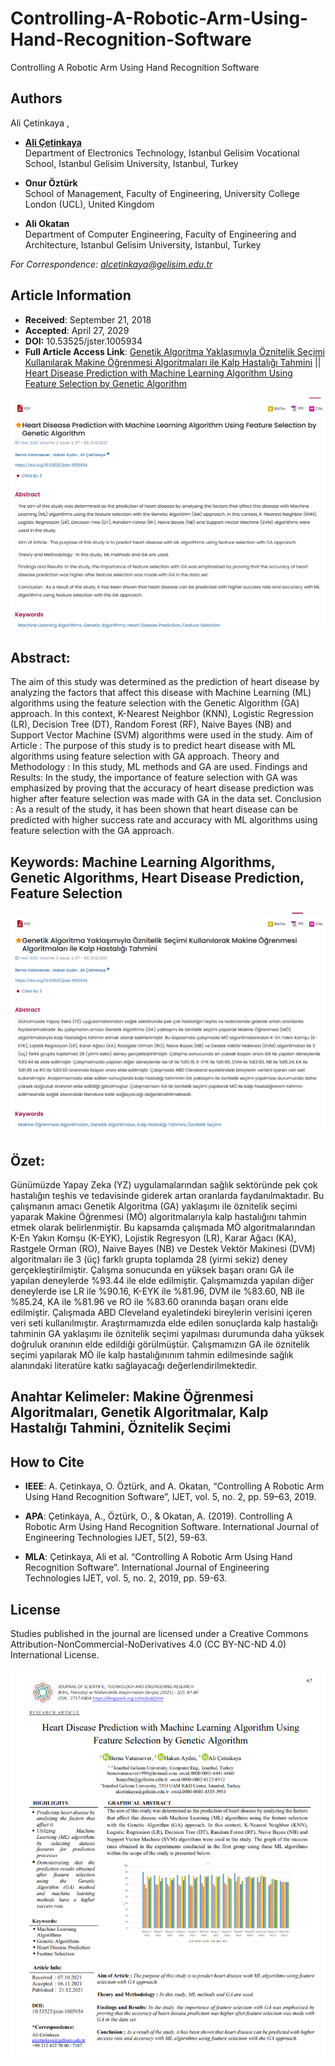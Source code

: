 # Controlling-A-Robotic-Arm-Using-Hand-Recognition-Software

Controlling A Robotic Arm Using Hand Recognition Software

## Authors

Ali Çetinkaya  ,    

- [**Ali Çetinkaya**](https://scholar.google.com.tr/citations?user=XSEW-NcAAAAJ)  
  Department of Electronics Technology, Istanbul Gelisim Vocational School, Istanbul Gelisim University, Istanbul, Turkey

- **Onur Öztürk**  
  School of Management, Faculty of Engineering, University College London (UCL), United Kingdom

- **Ali Okatan**  
  Department of Computer Engineering, Faculty of Engineering and Architecture, Istanbul Gelisim University, Istanbul, Turkey

*For Correspondence: alcetinkaya@gelisim.edu.tr*

## Article Information
- **Received**: September 21, 2018  
- **Accepted**: April 27, 2029
- **DOI:** 10.53525/jster.1005934
- **Full Article Access Link**: [Genetik Algoritma Yaklaşımıyla Öznitelik Seçimi Kullanılarak Makine Öğrenmesi Algoritmaları ile Kalp Hastalığı Tahmini](https://dergipark.org.tr/en/pub/jster/issue/61588/1005934) || [Heart Disease Prediction with Machine Learning Algorithm Using Feature Selection by Genetic Algorithm](https://dergipark.org.tr/en/pub/jster/issue/61588/1005934)

![alternatif metin](https://github.com/acetinkaya/Heart-Disease-Prediction-with-ML-Algorithm-Using-Feature-Selection-by-Genetic-Algorithm/blob/main/GenetikAlgoritma2.png)

## Abstract:

The aim of this study was determined as the prediction of heart disease by analyzing the factors that affect this disease with Machine Learning (ML) algorithms using the feature selection with the Genetic Algorithm (GA) approach. In this context, K-Nearest Neighbor (KNN), Logistic Regression (LR), Decision Tree (DT), Random Forest (RF), Naive Bayes (NB) and Support Vector Machine (SVM) algorithms were used in the study.
Aim of Article : The purpose of this study is to predict heart disease with ML algorithms using feature selection with GA approach.
Theory and Methodology : In this study, ML methods and GA are used.
Findings and Results: In the study, the importance of feature selection with GA was emphasized by proving that the accuracy of heart disease prediction was higher after feature selection was made with GA in the data set.
Conclusion : As a result of the study, it has been shown that heart disease can be predicted with higher success rate and accuracy with ML algorithms using feature selection with the GA approach.

## Keywords: Machine Learning Algorithms, Genetic Algorithms, Heart Disease Prediction, Feature Selection


![alternatif metin](https://github.com/acetinkaya/Heart-Disease-Prediction-with-ML-Algorithm-Using-Feature-Selection-by-Genetic-Algorithm/blob/main/GenetikAlgoritma1.png)

## Özet: 

Günümüzde Yapay Zeka (YZ) uygulamalarından sağlık sektöründe pek çok hastalığın teşhis ve tedavisinde giderek artan oranlarda faydanılmaktadır. Bu çalışmanın amacı Genetik Algoritma (GA) yaklaşımı ile öznitelik seçimi yaparak Makine Öğrenmesi (MÖ) algoritmalarıyla kalp hastalığını tahmin etmek olarak belirlenmiştir. Bu kapsamda çalışmada MÖ algoritmalarından K-En Yakın Komşu (K-EYK), Lojistik Regresyon (LR), Karar Ağacı (KA), Rastgele Orman (RO), Naive Bayes (NB) ve Destek Vektör Makinesi (DVM) algoritmaları ile 3 (üç) farklı grupta toplamda 28 (yirmi sekiz) deney gerçekleştirilmiştir. Çalışma sonucunda en yüksek başarı oranı GA ile yapılan deneylerde %93.44 ile elde edilmiştir. Çalışmamızda yapılan diğer deneylerde ise LR ile %90.16, K-EYK ile %81.96, DVM ile %83.60, NB ile %85.24, KA ile %81.96 ve RO ile %83.60 oranında başarı oranı elde edilmiştir. Çalışmada ABD Cleveland eyaletindeki bireylerin verisini içeren veri seti kullanılmıştır. Araştırmamızda elde edilen sonuçlarda kalp hastalığı tahminin GA yaklaşımı ile öznitelik seçimi yapılması durumunda daha yüksek doğruluk oranının elde edildiği görülmüştür. Çalışmamızın GA ile öznitelik seçimi yapılarak MÖ ile kalp hastalığınınım tahmin edilmesinde sağlık alanındaki literatüre katkı sağlayacağı değerlendirilmektedir.

## Anahtar Kelimeler: Makine Öğrenmesi Algoritmaları, Genetik Algoritmalar, Kalp Hastalığı Tahmini, Öznitelik Seçimi


## How to Cite

- **IEEE**: A. Çetinkaya, O. Öztürk, and A. Okatan, “Controlling A Robotic Arm Using Hand Recognition Software”, IJET, vol. 5, no. 2, pp. 59–63, 2019.	

- **APA**: Çetinkaya, A., Öztürk, O., & Okatan, A. (2019). Controlling A Robotic Arm Using Hand Recognition Software. International Journal of Engineering Technologies IJET, 5(2), 59-63.	

- **MLA**: Çetinkaya, Ali et al. “Controlling A Robotic Arm Using Hand Recognition Software”. International Journal of Engineering Technologies IJET, vol. 5, no. 2, 2019, pp. 59-63.	

## License

Studies published in the journal are licensed under a Creative Commons Attribution-NonCommercial-NoDerivatives 4.0 (CC BY-NC-ND 4.0) International License. 

![alternatif metin](https://github.com/acetinkaya/Heart-Disease-Prediction-with-ML-Algorithm-Using-Feature-Selection-by-Genetic-Algorithm/blob/main/GenetikAlgoritma3.png)
